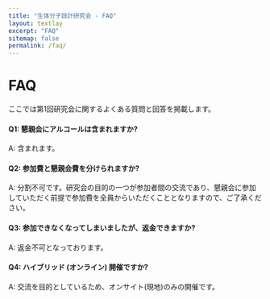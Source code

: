 ```yaml
---
title: "生体分子設計研究会 - FAQ"
layout: textlay
excerpt: "FAQ"
sitemap: false
permalink: /faq/
---
```


# FAQ
ここでは第1回研究会に関するよくある質問と回答を掲載します。

#### Q1: 懇親会にアルコールは含まれますか?
A: 含まれます。

#### Q2: 参加費と懇親会費を分けられますか?
A: 分割不可です。研究会の目的の一つが参加者間の交流であり、懇親会に参加していただく前提で参加費を全員からいただくこととなりますので、ご了承ください。

#### Q3: 参加できなくなってしまいましたが、返金できますか?
A: 返金不可となっております。

#### Q4: ハイブリッド (オンライン) 開催ですか?
A: 交流を目的としているため、オンサイト(現地)のみの開催です。
